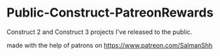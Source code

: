 # Public-Construct-PatreonRewards
Construct 2 and Construct 3 projects I've released to the public.

made with the help of patrons on https://www.patreon.com/SalmanShh
